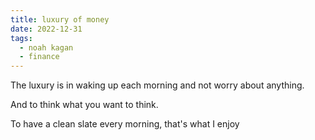 ```yaml
---
title: luxury of money
date: 2022-12-31
tags:
  - noah kagan
  - finance
---
```


The luxury is in waking up each morning and not worry about anything.

And to think what you want to think.

To have a clean slate every morning, that's what I enjoy
